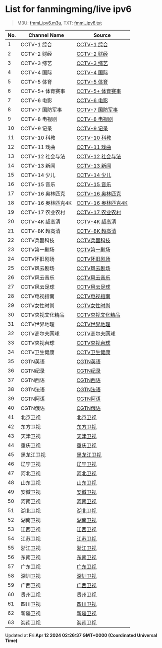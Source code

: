# List for **fanmingming/live ipv6**

> M3U: [fmml_ipv6.m3u](/fmml_ipv6.m3u), TXT: [fmml_ipv6.txt](/txt/fmml_ipv6.txt)

| No.  | Channel Name | Source |
| --- | ------------ | --- |
| 1 | CCTV-1 综合 | [CCTV-1 综合](https://pi.0472.org/live/cctv1.m3u8?token=240411) |
| 2 | CCTV-2 财经 | [CCTV-2 财经](https://pi.0472.org/live/cctv2.m3u8?token=240411) |
| 3 | CCTV-3 综艺 | [CCTV-3 综艺](https://pi.0472.org/live/cctv3.m3u8?token=240411) |
| 4 | CCTV-4 国际 | [CCTV-4 国际](https://pi.0472.org/live/cctv4.m3u8?token=240411) |
| 5 | CCTV-5 体育 | [CCTV-5 体育](https://pi.0472.org/live/cctv5.m3u8?token=240411) |
| 6 | CCTV-5+ 体育赛事 | [CCTV-5+ 体育赛事](https://pi.0472.org/live/cctv5p.m3u8?token=240411) |
| 7 | CCTV-6 电影 | [CCTV-6 电影](https://pi.0472.org/live/cctv6.m3u8?token=240411) |
| 8 | CCTV-7 国防军事 | [CCTV-7 国防军事](https://pi.0472.org/live/cctv7.m3u8?token=240411) |
| 9 | CCTV-8 电视剧 | [CCTV-8 电视剧](https://pi.0472.org/live/cctv8.m3u8?token=240411) |
| 10 | CCTV-9 记录 | [CCTV-9 记录](https://pi.0472.org/live/cctv9.m3u8?token=240411) |
| 11 | CCTV-10 科教 | [CCTV-10 科教](https://pi.0472.org/live/cctv10.m3u8?token=240411) |
| 12 | CCTV-11 戏曲 | [CCTV-11 戏曲](https://pi.0472.org/live/cctv11.m3u8?token=240411) |
| 13 | CCTV-12 社会与法 | [CCTV-12 社会与法](https://pi.0472.org/live/cctv12.m3u8?token=240411) |
| 14 | CCTV-13 新闻 | [CCTV-13 新闻](https://pi.0472.org/live/cctv13.m3u8?token=240411) |
| 15 | CCTV-14 少儿 | [CCTV-14 少儿](https://pi.0472.org/live/cctv14.m3u8?token=240411) |
| 16 | CCTV-15 音乐 | [CCTV-15 音乐](https://pi.0472.org/live/cctv15.m3u8?token=240411) |
| 17 | CCTV-16 奥林匹克 | [CCTV-16 奥林匹克](https://pi.0472.org/live/cctv16.m3u8?token=240411) |
| 18 | CCTV-16 奥林匹克4K | [CCTV-16 奥林匹克4K](https://pi.0472.org/live/cctv16-4k.m3u8?token=240411) |
| 19 | CCTV-17 农业农村 | [CCTV-17 农业农村](https://pi.0472.org/live/cctv17.m3u8?token=240411) |
| 20 | CCTV-4K 超高清 | [CCTV-4K 超高清](https://pi.0472.org/live/cctv4k.m3u8?token=240411) |
| 21 | CCTV-8K 超高清 | [CCTV-8K 超高清](https://pi.0472.org/live/cctv8k.m3u8?token=240411) |
| 22 | CCTV兵器科技 | [CCTV兵器科技](https://pi.0472.org/live/bqkj.m3u8?token=240411) |
| 23 | CCTV第一剧场 | [CCTV第一剧场](https://pi.0472.org/live/dyjc.m3u8?token=240411) |
| 24 | CCTV怀旧剧场 | [CCTV怀旧剧场](https://pi.0472.org/live/hjjc.m3u8?token=240411) |
| 25 | CCTV风云剧场 | [CCTV风云剧场](https://pi.0472.org/live/fyjc.m3u8?token=240411) |
| 26 | CCTV风云音乐 | [CCTV风云音乐](https://pi.0472.org/live/fyyy.m3u8?token=240411) |
| 27 | CCTV风云足球 | [CCTV风云足球](https://pi.0472.org/live/fyzq.m3u8?token=240411) |
| 28 | CCTV电视指南 | [CCTV电视指南](https://pi.0472.org/live/dszn.m3u8?token=240411) |
| 29 | CCTV女性时尚 | [CCTV女性时尚](https://pi.0472.org/live/nxss.m3u8?token=240411) |
| 30 | CCTV央视文化精品 | [CCTV央视文化精品](https://pi.0472.org/live/whjp.m3u8?token=240411) |
| 31 | CCTV世界地理 | [CCTV世界地理](https://pi.0472.org/live/sjdl.m3u8?token=240411) |
| 32 | CCTV高尔夫网球 | [CCTV高尔夫网球](https://pi.0472.org/live/gefwq.m3u8?token=240411) |
| 33 | CCTV央视台球 | [CCTV央视台球](https://pi.0472.org/live/ystq.m3u8?token=240411) |
| 34 | CCTV卫生健康 | [CCTV卫生健康](https://pi.0472.org/live/wsjk.m3u8?token=240411) |
| 35 | CGTN英语 | [CGTN英语](https://pi.0472.org/live/cgtn.m3u8?token=240411) |
| 36 | CGTN纪录 | [CGTN纪录](https://pi.0472.org/live/cgtnjl.m3u8?token=240411) |
| 37 | CGTN西语 | [CGTN西语](https://pi.0472.org/live/cgtne.m3u8?token=240411) |
| 38 | CGTN法语 | [CGTN法语](https://pi.0472.org/live/cgtnf.m3u8?token=240411) |
| 39 | CGTN阿语 | [CGTN阿语](https://pi.0472.org/live/cgtna.m3u8?token=240411) |
| 40 | CGTN俄语 | [CGTN俄语](https://pi.0472.org/live/cgtnr.m3u8?token=240411) |
| 41 | 北京卫视 | [北京卫视](https://pi.0472.org/live/bjws.m3u8?token=240411) |
| 42 | 东方卫视 | [东方卫视](https://pi.0472.org/live/dfws.m3u8?token=240411) |
| 43 | 天津卫视 | [天津卫视](https://pi.0472.org/live/tjws.m3u8?token=240411) |
| 44 | 重庆卫视 | [重庆卫视](https://pi.0472.org/live/cqws.m3u8?token=240411) |
| 45 | 黑龙江卫视 | [黑龙江卫视](https://pi.0472.org/live/hljws.m3u8?token=240411) |
| 46 | 辽宁卫视 | [辽宁卫视](https://pi.0472.org/live/lnws.m3u8?token=240411) |
| 47 | 河北卫视 | [河北卫视](https://pi.0472.org/live/hbws.m3u8?token=240411) |
| 48 | 山东卫视 | [山东卫视](https://pi.0472.org/live/sdws.m3u8?token=240411) |
| 49 | 安徽卫视 | [安徽卫视](https://pi.0472.org/live/ahws.m3u8?token=240411) |
| 50 | 河南卫视 | [河南卫视](https://pi.0472.org/live/hnws.m3u8?token=240411) |
| 51 | 湖北卫视 | [湖北卫视](https://pi.0472.org/live/hubws.m3u8?token=240411) |
| 52 | 湖南卫视 | [湖南卫视](https://pi.0472.org/live/hunws.m3u8?token=240411) |
| 53 | 江西卫视 | [江西卫视](https://pi.0472.org/live/jxws.m3u8?token=240411) |
| 54 | 江苏卫视 | [江苏卫视](https://pi.0472.org/live/jsws.m3u8?token=240411) |
| 55 | 浙江卫视 | [浙江卫视](https://pi.0472.org/live/zjws.m3u8?token=240411) |
| 56 | 东南卫视 | [东南卫视](https://pi.0472.org/live/dnws.m3u8?token=240411) |
| 57 | 广东卫视 | [广东卫视](https://pi.0472.org/live/gdws.m3u8?token=240411) |
| 58 | 深圳卫视 | [深圳卫视](https://pi.0472.org/live/szws.m3u8?token=240411) |
| 59 | 广西卫视 | [广西卫视](https://pi.0472.org/live/gxws.m3u8?token=240411) |
| 60 | 贵州卫视 | [贵州卫视](https://pi.0472.org/live/gzws.m3u8?token=240411) |
| 61 | 四川卫视 | [四川卫视](https://pi.0472.org/live/scws.m3u8?token=240411) |
| 62 | 新疆卫视 | [新疆卫视](https://pi.0472.org/live/xjws.m3u8?token=240411) |
| 63 | 海南卫视 | [海南卫视](https://pi.0472.org/live/hinws.m3u8?token=240411) |

Updated at **Fri Apr 12 2024 02:26:37 GMT+0000 (Coordinated Universal Time)**
